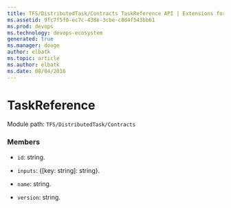 ```yaml
---
title: TFS/DistributedTask/Contracts TaskReference API | Extensions for Visual Studio Team Services
ms.assetid: 9fc7f5f0-ec7c-438e-3cbe-c8d4f543bb61
ms.prod: devops
ms.technology: devops-ecosystem
generated: true
ms.manager: douge
author: elbatk
ms.topic: article
ms.author: elbatk
ms.date: 08/04/2016
---
```


# TaskReference

Module path: `TFS/DistributedTask/Contracts`


### Members

* `id`: string. 

* `inputs`: {[key: string]: string}. 

* `name`: string. 

* `version`: string. 

